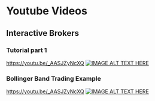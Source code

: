 # Youtube Videos 

## Interactive Brokers
### Tutorial part 1
https://youtu.be/_AASJZyNcXQ
[![IMAGE ALT TEXT HERE](https://img.youtube.com/vi/_AASJZyNcXQ/0.jpg)](https://www.youtube.com/watch?v=_AASJZyNcXQ)


### Bollinger Band Trading Example
https://youtu.be/_AASJZyNcXQ
[![IMAGE ALT TEXT HERE](https://img.youtube.com/vi/G2wD2scvT8w/0.jpg)](https://www.youtube.com/watch?v=G2wD2scvT8w)


